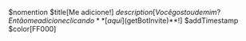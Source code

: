 
$nomention
$title[Me adicione!]
$description[Você gostou de mim? Então me adicione clicando **[aqui]($getBotInvite)**!]
$addTimestamp
$color[FF000]

